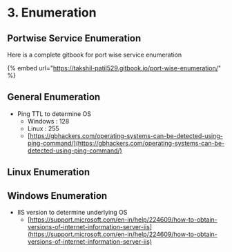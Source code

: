 # 3. Enumeration

## Portwise Service Enumeration

Here is a complete gitbook for port wise service enumeration

{% embed url="https://takshil-patil529.gitbook.io/port-wise-enumeration/" %}

## General Enumeration

* Ping TTL to determine OS
  * Windows : 128
  * Linux : 255
  * [https://gbhackers.com/operating-systems-can-be-detected-using-ping-command/](https://gbhackers.com/operating-systems-can-be-detected-using-ping-command/)

## Linux Enumeration

## Windows Enumeration

* IIS version to determine underlying OS
  * [https://support.microsoft.com/en-in/help/224609/how-to-obtain-versions-of-internet-information-server-iis](https://support.microsoft.com/en-in/help/224609/how-to-obtain-versions-of-internet-information-server-iis)

